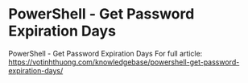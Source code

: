 # PowerShell - Get Password Expiration Days
PowerShell - Get Password Expiration Days
For full article: https://votinhthuong.com/knowledgebase/powershell-get-password-expiration-days/
